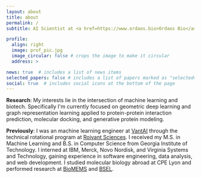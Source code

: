 ```yaml
---
layout: about
title: about
permalink: /
subtitle: AI Scientist at <a href=https://www.ordaos.bio>Ordaos Bio</a> 

profile:
  align: right
  image: prof_pic.jpg
  image_circular: false # crops the image to make it circular
  address: >

news: true  # includes a list of news items
selected_papers: false # includes a list of papers marked as "selected={true}"
social: true  # includes social icons at the bottom of the page
---
```


**Research**: My interests lie in the intersection of machine learning and biotech. Specifically I'm currently focused on geometric deep learning and graph representation learning applied to protein-protein interaction prediction, molecular docking, and generative protein modeling.

**Previously**: I was an machine learning engineer at <a href="https://www.vant.ai">VantAI</a> through the technical rotational program at <a href="https://www.roivant.com">Roivant Sciences</a>. I received my M.S. in Machine Learning and B.S. in Computer Science from Georgia Institute of Technology. I interned at IBM, Merck, Novo Nordisk, and Virginia Systems and Technology, gaining experience in software engineering, data analysis, and web development. I studied molecular biology abroad at CPE Lyon and performed research at <a href="https://www.sulchek2.gatech.edu">BioMEMS</a> and <a href="https://www.bsel.bme.gatech.edu">BSEL</a>. 


